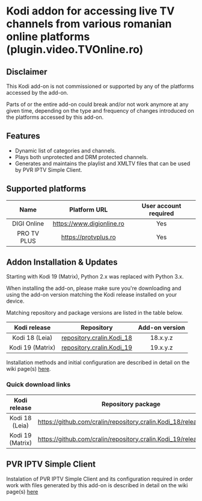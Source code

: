 # Kodi addon for accessing live TV channels from various romanian online platforms (plugin.video.TVOnline.ro)


## Disclaimer

This Kodi add-on is not commissioned or supported by any of the platforms accessed by the add-on.

Parts of or the entire add-on could break and/or not work anymore at any given time, depending on the type and frequency of changes introduced on the platforms accessed by this add-on.


## Features
  * Dynamic list of categories and channels.
  * Plays both unprotected and DRM protected channels.
  * Generates and maintains the playlist and XMLTV files that can be used by PVR IPTV Simple Client.


## Supported platforms


  | Name | Platform URL | User account required |
  | :---: | :---: | :---: |
  | DIGI Online | https://www.digionline.ro | Yes |
  | PRO TV PLUS | https://protvplus.ro | Yes |



## Addon Installation & Updates
Starting with Kodi 19 (Matrix), Python 2.x was replaced with Python 3.x.

When installing the add-on, please make sure you're downloading and using the add-on version matching the Kodi release installed on your device. 

Matching repository and package versions are listed in the table below.

  | Kodi release | Repository | Add-on version |
  | :---: | :---: | :---: |
  | Kodi 18 (Leia) | [repository.cralin.Kodi_18](https://github.com/cralin/repository.cralin.Kodi_18) | 18.x.y.z |
  | Kodi 19 (Matrix) | [repository.cralin.Kodi_19](https://github.com/cralin/repository.cralin.Kodi_19) | 19.x.y.z |


Installation methods and initial configuration are described in detail on the wiki page(s) [here](https://github.com/cralin/plugin.video.TVOnline.ro/wiki#installation).


### Quick download links

  | Kodi release | Repository package | Add-on package |
  | :---: | :---: | :---:|
  | Kodi 18 (Leia) | https://github.com/cralin/repository.cralin.Kodi_18/releases/latest | https://github.com/cralin/plugin.video.TVOnline.ro/releases |
  | Kodi 19 (Matrix) | https://github.com/cralin/repository.cralin.Kodi_19/releases/latest | https://github.com/cralin/plugin.video.TVOnline.ro/releases |



## PVR IPTV Simple Client

Instalation of PVR IPTV Simple Client and its configuration required in order work with files generated by this add-on is described in detail on the wiki page(s) [here](https://github.com/cralin/plugin.video.TVOnline.ro/wiki#pvr-iptv-simple-client-integration)

